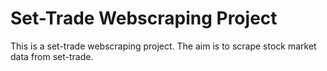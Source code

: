# Set-Trade Webscraping Project

This is a set-trade webscraping project. The aim is to scrape stock market data from set-trade.